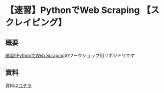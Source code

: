 # 【速習】PythonでWeb Scraping 【スクレイピング】

## 概要

[速習!!PythonでWeb Scraping](https://x-hack.connpass.com/event/107756/)のワークショップ用リポジトリです

## 資料

資料は[コチラ](https://paper.dropbox.com/doc/Python--ARW5GhLuwkgjDaq3GLRNloALAQ-DQNSXZnuTXzG92QGRKesA)
